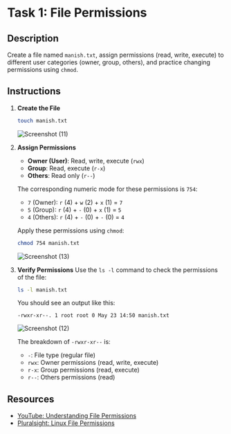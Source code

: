 # Task 1: File Permissions

## Description
Create a file named `manish.txt`, assign permissions (read, write, execute) to different user categories (owner, group, others), and practice changing permissions using `chmod`.

## Instructions

1. **Create the File**
    ```sh
    touch manish.txt
    ```
    ![Screenshot (11)](https://github.com/manish-g0u74m/celebaltech-inturn/assets/148465299/f9060f21-dff6-463e-aa56-f6222be30249)


2. **Assign Permissions**
    - **Owner (User)**: Read, write, execute (`rwx`)
    - **Group**: Read, execute (`r-x`)
    - **Others**: Read only (`r--`)

    The corresponding numeric mode for these permissions is `754`:
    - `7` (Owner): `r` (4) + `w` (2) + `x` (1) = `7`
    - `5` (Group): `r` (4) + `-` (0) + `x` (1) = `5`
    - `4` (Others): `r` (4) + `-` (0) + `-` (0) = `4`

    Apply these permissions using `chmod`:
    ```sh
    chmod 754 manish.txt
    ```
    ![Screenshot (13)](https://github.com/manish-g0u74m/celebaltech-inturn/assets/148465299/74e7a9ff-2b19-427e-acad-b40683653b6a)
   
3. **Verify Permissions**
    Use the `ls -l` command to check the permissions of the file:
    ```sh
    ls -l manish.txt
    ```
    You should see an output like this:
    ```
    -rwxr-xr--. 1 root root 0 May 23 14:50 manish.txt

    ```
    ![Screenshot (12)](https://github.com/manish-g0u74m/celebaltech-inturn/assets/148465299/3fcaccfe-d6d1-4c41-8e84-a55027d5c0d1)
   
    The breakdown of `-rwxr-xr--` is:
    - `-`: File type (regular file)
    - `rwx`: Owner permissions (read, write, execute)
    - `r-x`: Group permissions (read, execute)
    - `r--`: Others permissions (read)

## Resources
- [YouTube: Understanding File Permissions](https://www.youtube.com/watch?v=iwolPf6kN-k)
- [Pluralsight: Linux File Permissions](https://www.pluralsight.com/blog/it-ops/linux-file-permissions)
